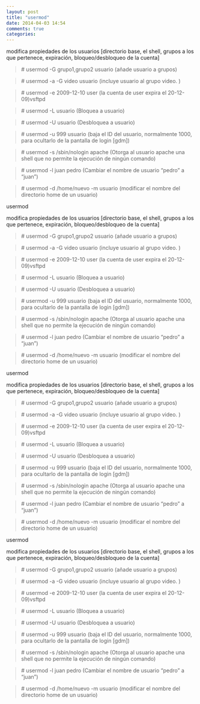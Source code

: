 ```yaml
---
layout: post
title: "usermod"
date: 2014-04-03 14:54
comments: true
categories: 
---
```

modifica propiedades de los usuarios [directorio base, el shell, grupos a los que pertenece, expiración, bloqueo/desbloqueo de la cuenta]

>\# usermod -G grupo1,grupo2 usuario (añade usuario a grupos)

>\# usermod -a -G video usuario  (incluye usuario al grupo video. )

>\# usermod -e 2009-12-10 user  (la cuenta de user expira el 20-12-09)vsftpd

>\# usermod -L usuario  (Bloquea a usuario)

>\# usermod -U usuario  (Desbloquea a usuario)

>\# usermod -u 999 usuario (baja el ID del usuario, normalmente 1000, para ocultarlo de la pantalla de login [gdm])

>\# usermod -s /sbin/nologin apache (Otorga al usuario apache una shell que no permite la ejecución de ningún comando) 

>\# usermod -l juan pedro (Cambiar el nombre de usuario “pedro” a “juan”)

>\# usermod -d /home/nuevo -m usuario (modificar el nombre del directorio  home de un usuario)

usermod

modifica propiedades de los usuarios [directorio base, el shell, grupos a los que pertenece, expiración, bloqueo/desbloqueo de la cuenta]

>\# usermod -G grupo1,grupo2 usuario (añade usuario a grupos)

>\# usermod -a -G video usuario  (incluye usuario al grupo video. )

>\# usermod -e 2009-12-10 user  (la cuenta de user expira el 20-12-09)vsftpd

>\# usermod -L usuario  (Bloquea a usuario)

>\# usermod -U usuario  (Desbloquea a usuario)

>\# usermod -u 999 usuario (baja el ID del usuario, normalmente 1000, para ocultarlo de la pantalla de login [gdm])

>\# usermod -s /sbin/nologin apache (Otorga al usuario apache una shell que no permite la ejecución de ningún comando) 

>\# usermod -l juan pedro (Cambiar el nombre de usuario “pedro” a “juan”)

>\# usermod -d /home/nuevo -m usuario (modificar el nombre del directorio  home de un usuario)

usermod

modifica propiedades de los usuarios [directorio base, el shell, grupos a los que pertenece, expiración, bloqueo/desbloqueo de la cuenta]

>\# usermod -G grupo1,grupo2 usuario (añade usuario a grupos)

>\# usermod -a -G video usuario  (incluye usuario al grupo video. )

>\# usermod -e 2009-12-10 user  (la cuenta de user expira el 20-12-09)vsftpd

>\# usermod -L usuario  (Bloquea a usuario)

>\# usermod -U usuario  (Desbloquea a usuario)

>\# usermod -u 999 usuario (baja el ID del usuario, normalmente 1000, para ocultarlo de la pantalla de login [gdm])

>\# usermod -s /sbin/nologin apache (Otorga al usuario apache una shell que no permite la ejecución de ningún comando) 

>\# usermod -l juan pedro (Cambiar el nombre de usuario “pedro” a “juan”)

>\# usermod -d /home/nuevo -m usuario (modificar el nombre del directorio  home de un usuario)

usermod

modifica propiedades de los usuarios [directorio base, el shell, grupos a los que pertenece, expiración, bloqueo/desbloqueo de la cuenta]

>\# usermod -G grupo1,grupo2 usuario (añade usuario a grupos)

>\# usermod -a -G video usuario  (incluye usuario al grupo video. )

>\# usermod -e 2009-12-10 user  (la cuenta de user expira el 20-12-09)vsftpd

>\# usermod -L usuario  (Bloquea a usuario)

>\# usermod -U usuario  (Desbloquea a usuario)

>\# usermod -u 999 usuario (baja el ID del usuario, normalmente 1000, para ocultarlo de la pantalla de login [gdm])

>\# usermod -s /sbin/nologin apache (Otorga al usuario apache una shell que no permite la ejecución de ningún comando) 

>\# usermod -l juan pedro (Cambiar el nombre de usuario “pedro” a “juan”)

>\# usermod -d /home/nuevo -m usuario (modificar el nombre del directorio  home de un usuario)

